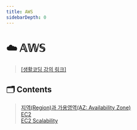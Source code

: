 ```yaml
---
title: AWS
sidebarDepth: 0
---
```

# ☁️ 𝔸𝕎𝕊  

> [[생활코딩 강의 링크]](https://opentutorials.org/course/2717)

## 🗂 Contents  

> [지역(Region)과 가용영역(AZ: Availability Zone)](./01_aws_info)  
> [EC2](./02_aws_ec2)  
> [EC2 Scalability](./03_aws_scalability)  
